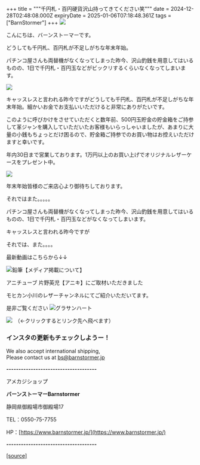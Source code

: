+++
title = """千円札・百円硬貨沢山持ってきてください笑"""
date = 2024-12-28T02:48:08.000Z
expiryDate = 2025-01-06T07:18:48.361Z
tags = ["BarnStormer"]
+++
[![](https://stat.ameba.jp/user_images/20231023/16/barnstormer-go/b2/03/p/o0420015015354743273.png)](https://ameblo.jp/barnstormer-go/entry-12825670498.html)

こんにちは、バーンストーマーです。

どうしても千円札、百円札が不足しがちな年末年始。

パチンコ屋さんも両替機がなくなってしまった昨今、沢山釣銭を用意してはいるものの、1日で千円札・百円玉などがビックリするくらいなくなってしまいます。

[![](https://stat.ameba.jp/user_images/20241228/11/barnstormer-go/f0/fe/j/o0300016815526620162.jpg)](https://stat.ameba.jp/user_images/20241228/11/barnstormer-go/f0/fe/j/o0300016815526620162.jpg)

キャッスレスと言われる昨今ですがどうしても千円札、百円札が不足しがちな年末年始。細かいお金でお支払いいただけると非常にありがたいです。

このように呼びかけをさせていただくと数年前、500円玉貯金の貯金箱をご持参して革ジャンを購入していただいたお客様もいらっしゃいましたが、あまりに大量の小銭もちょっとだけ困るので、貯金箱ご持参でのお買い物はお控えいただけますと幸いです。

年内30日まで営業しております。1万円以上のお買い上げでオリジナルレザーケースをプレゼント中。

[![](https://stat.ameba.jp/user_images/20241228/10/barnstormer-go/c7/24/j/o0467070115526602724.jpg)](https://stat.ameba.jp/user_images/20241228/10/barnstormer-go/c7/24/j/o0467070115526602724.jpg)

年末年始皆様のご来店心より御待ちしております。

それではまた。。。。。

パチンコ屋さんも両替機がなくなってしまった昨今、沢山釣銭を用意してはいるものの、1日で千円札・百円玉などがなくなってしまいます。

キャッスレスと言われる昨今ですが

それでは、また。。。。

最新動画はこちらから↓↓

![鉛筆](https://stat100.ameba.jp/blog/ucs/img/char/char3/519.png)【メディア掲載について】

アニチューブ 片野英児【アニキ】にご取材いただきました

モヒカン小川のレザーチャンネルにてご紹介いただいてます。

是非ご覧ください ![グラサンハート](https://stat100.ameba.jp/blog/ucs/img/char/char3/148.png)

[![](https://stat.ameba.jp/user_images/20230412/16/barnstormer-go/6a/23/p/o0108010815269242493.png)](https://www.instagram.com/barnstormer_daily/)　（←クリックするとリンク先へ飛べます）

### インスタの更新もチェックしようー！

We also accept international shipping,  
Please contact us at bs@barnstormer.jp

**\-------------------------------------**

アメカジショップ

**バーンストーマーBarnstormer**

静岡県御殿場市御殿場17

TEL：0550-75-7755

HP：[https://www.barnstormer.jp/](https://www.barnstormer.jp/)

**\-------------------------------------**

[[source]](https://ameblo.jp/barnstormer-go/entry-12880278851.html)
